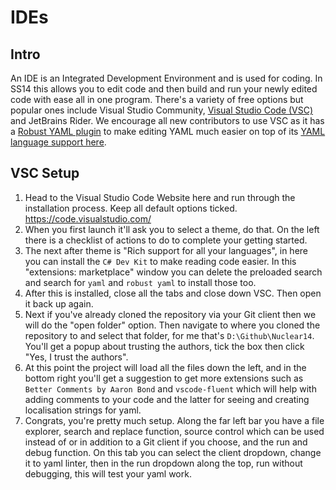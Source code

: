 # IDEs

## Intro
An IDE is an Integrated Development Environment and is used for coding. In SS14 this allows you to edit code and then build and run your newly edited code with ease all in one program. There's a variety of free options but popular ones include Visual Studio Community, [Visual Studio Code (VSC)](https://code.visualstudio.com/) and JetBrains Rider. We encourage all new contributors to use VSC as it has a [Robust YAML plugin](https://marketplace.visualstudio.com/items?itemName=slava0135.robust-yaml) to make editing YAML much easier on top of its [YAML language support here](https://marketplace.visualstudio.com/items?itemName=redhat.vscode-yaml).

## VSC Setup
1. Head to the Visual Studio Code Website here and run through the installation process. Keep all default options ticked. https://code.visualstudio.com/
2. When you first launch it'll ask you to select a theme, do that. On the left there is a checklist of actions to do to complete your getting started. 
3. The next after theme is "Rich support for all your languages", in here you can install the `C# Dev Kit` to make reading code easier. In this "extensions: marketplace" window you can delete the preloaded search and search for `yaml` and `robust yaml` to install those too.
4. After this is installed, close all the tabs and close down VSC. Then open it back up again.
5. Next if you've already cloned the repository via your Git client then we will do the "open folder" option. Then navigate to where you cloned the repository to and select that folder, for me that's `D:\Github\Nuclear14`. You'll get a popup about trusting the authors, tick the box then click "Yes, I trust the authors".
6. At this point the project will load all the files down the left, and in the bottom right you'll get a suggestion to get more extensions such as `Better Comments by Aaron Bond` and `vscode-fluent` which will help with adding comments to your code and the latter for seeing and creating localisation strings for yaml.
7. Congrats, you're pretty much setup. Along the far left bar you have a file explorer, search and replace function, source control which can be used instead of or in addition to a Git client if you choose, and the run and debug function. On this tab you can select the client dropdown, change it to yaml linter, then in the run dropdown along the top, run without debugging, this will test your yaml work.